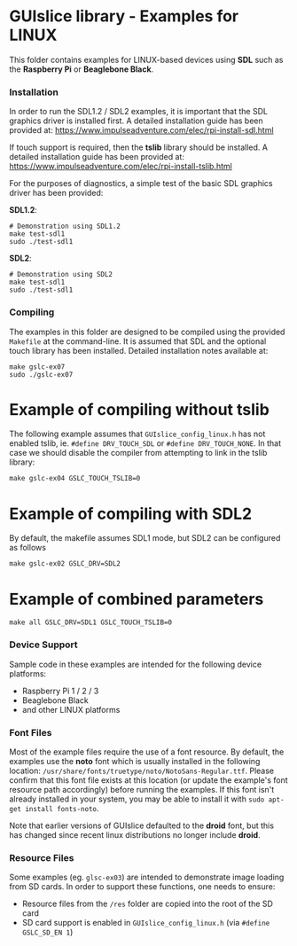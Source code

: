 # GUIslice library - Examples for LINUX #
This folder contains examples for LINUX-based devices using **SDL**
such as the **Raspberry Pi** or **Beaglebone Black**.

### Installation ###
In order to run the SDL1.2 / SDL2 examples, it is important that the SDL
graphics driver is installed first. A detailed installation guide has been
provided at: https://www.impulseadventure.com/elec/rpi-install-sdl.html

If touch support is required, then the **tslib** library should be
installed. A detailed installation guide has been provided at:
https://www.impulseadventure.com/elec/rpi-install-tslib.html

For the purposes of diagnostics, a simple test of the basic SDL graphics driver has been provided:

**SDL1.2**:
~~~
# Demonstration using SDL1.2
make test-sdl1
sudo ./test-sdl1
~~~

**SDL2**:
~~~
# Demonstration using SDL2
make test-sdl1
sudo ./test-sdl1
~~~

### Compiling ###
The examples in this folder are designed to be compiled using the provided `Makefile` at
the command-line. It is assumed that SDL and the optional touch library has been installed.
Detailed installation notes available at:

~~~
make gslc-ex07
sudo ./gslc-ex07
~~~

# Example of compiling without tslib
The following example assumes that `GUIslice_config_linux.h` has not enabled
tslib, ie. `#define DRV_TOUCH_SDL` or `#define DRV_TOUCH_NONE`. In that case
we should disable the compiler from attempting to link in the tslib library:
~~~
make gslc-ex04 GSLC_TOUCH_TSLIB=0
~~~

# Example of compiling with SDL2
By default, the makefile assumes SDL1 mode, but SDL2 can be configured as follows
~~~
make gslc-ex02 GSLC_DRV=SDL2
~~~

# Example of combined parameters
~~~
make all GSLC_DRV=SDL1 GSLC_TOUCH_TSLIB=0
~~~


### Device Support ###
Sample code in these examples are intended for the following device platforms:
- Raspberry Pi 1 / 2 / 3
- Beaglebone Black
- and other LINUX platforms

### Font Files ###
Most of the example files require the use of a font resource. By default, the examples use the **noto** font which is usually installed in the following location: `/usr/share/fonts/truetype/noto/NotoSans-Regular.ttf`. Please confirm that this font file exists at this location (or update the example's font resource path accordingly) before running the examples. If this font isn't already installed in your system, you may be able to install it with `sudo apt-get install fonts-noto`.

Note that earlier versions of GUIslice defaulted to the **droid** font, but this has changed since recent linux distributions no longer include **droid**.

### Resource Files ###
Some examples (eg. `glsc-ex03`) are intended to demonstrate image loading from SD cards.
In order to support these functions, one needs to ensure:
- Resource files from the `/res` folder are copied into the root of the SD card
- SD card support is enabled in `GUIslice_config_linux.h` (via `#define GSLC_SD_EN 1`)
